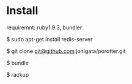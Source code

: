 # Install

requiremnt: ruby1.9.3, bundler

  $ sudo apt-get install redis-server            

  $ git clone git@github.com:jonigata/porotter.git

  $ bundle

  $ rackup
